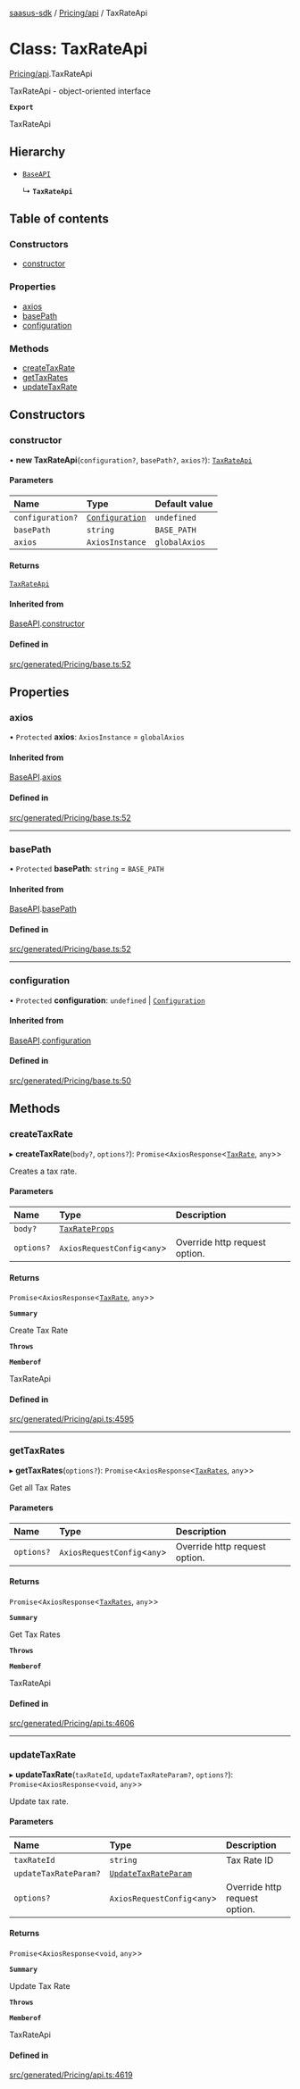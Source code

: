 [saasus-sdk](../README.md) / [Pricing/api](../modules/Pricing_api.md) / TaxRateApi

# Class: TaxRateApi

[Pricing/api](../modules/Pricing_api.md).TaxRateApi

TaxRateApi - object-oriented interface

**`Export`**

TaxRateApi

## Hierarchy

- [`BaseAPI`](Pricing_base.BaseAPI.md)

  ↳ **`TaxRateApi`**

## Table of contents

### Constructors

- [constructor](Pricing_api.TaxRateApi.md#constructor)

### Properties

- [axios](Pricing_api.TaxRateApi.md#axios)
- [basePath](Pricing_api.TaxRateApi.md#basepath)
- [configuration](Pricing_api.TaxRateApi.md#configuration)

### Methods

- [createTaxRate](Pricing_api.TaxRateApi.md#createtaxrate)
- [getTaxRates](Pricing_api.TaxRateApi.md#gettaxrates)
- [updateTaxRate](Pricing_api.TaxRateApi.md#updatetaxrate)

## Constructors

### constructor

• **new TaxRateApi**(`configuration?`, `basePath?`, `axios?`): [`TaxRateApi`](Pricing_api.TaxRateApi.md)

#### Parameters

| Name | Type | Default value |
| :------ | :------ | :------ |
| `configuration?` | [`Configuration`](Pricing_configuration.Configuration.md) | `undefined` |
| `basePath` | `string` | `BASE_PATH` |
| `axios` | `AxiosInstance` | `globalAxios` |

#### Returns

[`TaxRateApi`](Pricing_api.TaxRateApi.md)

#### Inherited from

[BaseAPI](Pricing_base.BaseAPI.md).[constructor](Pricing_base.BaseAPI.md#constructor)

#### Defined in

[src/generated/Pricing/base.ts:52](https://github.com/saasus-platform/saasus-sdk-javascript/blob/09ef427/src/generated/Pricing/base.ts#L52)

## Properties

### axios

• `Protected` **axios**: `AxiosInstance` = `globalAxios`

#### Inherited from

[BaseAPI](Pricing_base.BaseAPI.md).[axios](Pricing_base.BaseAPI.md#axios)

#### Defined in

[src/generated/Pricing/base.ts:52](https://github.com/saasus-platform/saasus-sdk-javascript/blob/09ef427/src/generated/Pricing/base.ts#L52)

___

### basePath

• `Protected` **basePath**: `string` = `BASE_PATH`

#### Inherited from

[BaseAPI](Pricing_base.BaseAPI.md).[basePath](Pricing_base.BaseAPI.md#basepath)

#### Defined in

[src/generated/Pricing/base.ts:52](https://github.com/saasus-platform/saasus-sdk-javascript/blob/09ef427/src/generated/Pricing/base.ts#L52)

___

### configuration

• `Protected` **configuration**: `undefined` \| [`Configuration`](Pricing_configuration.Configuration.md)

#### Inherited from

[BaseAPI](Pricing_base.BaseAPI.md).[configuration](Pricing_base.BaseAPI.md#configuration)

#### Defined in

[src/generated/Pricing/base.ts:50](https://github.com/saasus-platform/saasus-sdk-javascript/blob/09ef427/src/generated/Pricing/base.ts#L50)

## Methods

### createTaxRate

▸ **createTaxRate**(`body?`, `options?`): `Promise`\<`AxiosResponse`\<[`TaxRate`](../interfaces/Pricing_api.TaxRate.md), `any`\>\>

Creates a tax rate.

#### Parameters

| Name | Type | Description |
| :------ | :------ | :------ |
| `body?` | [`TaxRateProps`](../interfaces/Pricing_api.TaxRateProps.md) |  |
| `options?` | `AxiosRequestConfig`\<`any`\> | Override http request option. |

#### Returns

`Promise`\<`AxiosResponse`\<[`TaxRate`](../interfaces/Pricing_api.TaxRate.md), `any`\>\>

**`Summary`**

Create Tax Rate

**`Throws`**

**`Memberof`**

TaxRateApi

#### Defined in

[src/generated/Pricing/api.ts:4595](https://github.com/saasus-platform/saasus-sdk-javascript/blob/09ef427/src/generated/Pricing/api.ts#L4595)

___

### getTaxRates

▸ **getTaxRates**(`options?`): `Promise`\<`AxiosResponse`\<[`TaxRates`](../interfaces/Pricing_api.TaxRates.md), `any`\>\>

Get all Tax Rates

#### Parameters

| Name | Type | Description |
| :------ | :------ | :------ |
| `options?` | `AxiosRequestConfig`\<`any`\> | Override http request option. |

#### Returns

`Promise`\<`AxiosResponse`\<[`TaxRates`](../interfaces/Pricing_api.TaxRates.md), `any`\>\>

**`Summary`**

Get Tax Rates

**`Throws`**

**`Memberof`**

TaxRateApi

#### Defined in

[src/generated/Pricing/api.ts:4606](https://github.com/saasus-platform/saasus-sdk-javascript/blob/09ef427/src/generated/Pricing/api.ts#L4606)

___

### updateTaxRate

▸ **updateTaxRate**(`taxRateId`, `updateTaxRateParam?`, `options?`): `Promise`\<`AxiosResponse`\<`void`, `any`\>\>

Update tax rate.

#### Parameters

| Name | Type | Description |
| :------ | :------ | :------ |
| `taxRateId` | `string` | Tax Rate ID |
| `updateTaxRateParam?` | [`UpdateTaxRateParam`](../interfaces/Pricing_api.UpdateTaxRateParam.md) |  |
| `options?` | `AxiosRequestConfig`\<`any`\> | Override http request option. |

#### Returns

`Promise`\<`AxiosResponse`\<`void`, `any`\>\>

**`Summary`**

Update Tax Rate

**`Throws`**

**`Memberof`**

TaxRateApi

#### Defined in

[src/generated/Pricing/api.ts:4619](https://github.com/saasus-platform/saasus-sdk-javascript/blob/09ef427/src/generated/Pricing/api.ts#L4619)
